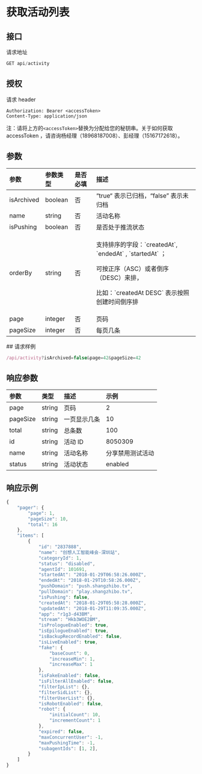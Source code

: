 # 获取活动列表

## 接口

请求地址

```javascript
GET api/activity
```

## 授权

请求 header

```http
Authorization: Bearer <accessToken>
Content-Type: application/json
```

注：请将上方的`<accessToken>`替换为分配给您的秘钥串。关于如何获取 accessToken ，请咨询杨经理（18968187008）、彭经理（15167172618）。

## 参数

<table>
  <thead>
    <tr>
      <th style="text-align:left">&#x53C2;&#x6570;</th>
      <th style="text-align:left">&#x53C2;&#x6570;&#x7C7B;&#x578B;</th>
      <th style="text-align:left">&#x662F;&#x5426;&#x5FC5;&#x586B;</th>
      <th style="text-align:left">&#x63CF;&#x8FF0;</th>
    </tr>
  </thead>
  <tbody>
    <tr>
      <td style="text-align:left">isArchived</td>
      <td style="text-align:left">boolean</td>
      <td style="text-align:left">&#x5426;</td>
      <td style="text-align:left">&#x201C;true&#x201C; &#x8868;&#x793A;&#x5DF2;&#x5F52;&#x6863;&#xFF0C;&#x201C;false&#x201D;
        &#x8868;&#x793A;&#x672A;&#x5F52;&#x6863;</td>
    </tr>
    <tr>
      <td style="text-align:left">name</td>
      <td style="text-align:left">string</td>
      <td style="text-align:left">&#x5426;</td>
      <td style="text-align:left">&#x6D3B;&#x52A8;&#x540D;&#x79F0;</td>
    </tr>
    <tr>
      <td style="text-align:left">isPushing</td>
      <td style="text-align:left">boolean</td>
      <td style="text-align:left">&#x5426;</td>
      <td style="text-align:left">&#x662F;&#x5426;&#x5904;&#x4E8E;&#x63A8;&#x6D41;&#x72B6;&#x6001;</td>
    </tr>
    <tr>
      <td style="text-align:left">orderBy</td>
      <td style="text-align:left">string</td>
      <td style="text-align:left">&#x5426;</td>
      <td style="text-align:left">
        <p>&#x652F;&#x6301;&#x6392;&#x5E8F;&#x7684;&#x5B57;&#x6BB5;&#xFF1A;`createdAt`,
          `endedAt` , `startedAt` &#xFF1B;</p>
        <p>&#x53EF;&#x6309;&#x6B63;&#x5E8F;&#xFF08;ASC&#xFF09;&#x6216;&#x8005;&#x5012;&#x5E8F;&#xFF08;DESC&#xFF09;&#x6765;&#x6392;&#xFF0C;</p>
        <p>&#x6BD4;&#x5982;&#xFF1A;`createdAt DESC` &#x8868;&#x793A;&#x6309;&#x7167;&#x521B;&#x5EFA;&#x65F6;&#x95F4;&#x5012;&#x5E8F;&#x6392;</p>
      </td>
    </tr>
    <tr>
      <td style="text-align:left">page</td>
      <td style="text-align:left">integer</td>
      <td style="text-align:left">&#x5426;</td>
      <td style="text-align:left">&#x9875;&#x7801;</td>
    </tr>
    <tr>
      <td style="text-align:left">pageSize</td>
      <td style="text-align:left">integer</td>
      <td style="text-align:left">&#x5426;</td>
      <td style="text-align:left">&#x6BCF;&#x9875;&#x51E0;&#x6761;</td>
    </tr>
  </tbody>
</table>## 请求样例

```javascript
/api/activity?isArchived=false&page=42&pageSize=42
```

## 响应参数

| 参数 | 类型 | 描述 | 示例 |
| :--- | :--- | :--- | :--- |
| page | string | 页码 | 2 |
| pageSize | string | 一页显示几条 | 10 |
| total | string | 总条数 | 100 |
| id | string | 活动 ID | 8050309 |
| name | string | 活动名称 | 分享禁用测试活动 |
| status | string | 活动状态 | enabled |

## 响应示例

```javascript
{
    "pager": {
        "page": 1,
        "pageSize": 10,
        "total": 16
    },
    "items": [
        {
            "id": "2837888",
            "name": "创想人工智能峰会-深圳站",
            "categoryId": 1,
            "status": "disabled",
            "agentId": 101691,
            "startedAt": "2018-01-29T06:58:26.000Z",
            "endedAt": "2018-01-29T10:58:26.000Z",
            "pushDomain": "push.shangzhibo.tv",
            "pullDomain": "play.shangzhibo.tv",
            "isPushing": false,
            "createdAt": "2018-01-29T05:58:28.000Z",
            "updatedAt": "2018-01-29T11:09:35.000Z",
            "app": "r1g3-d43BM",
            "stream": "Hkb3WOE2BM",
            "isPrologueEnabled": true,
            "isEpilogueEnabled": true,
            "isBackupRecordEnabled": false,
            "isLiveEnabled": true,
            "fake": {
                "baseCount": 0,
                "increaseMin": 1,
                "increaseMax": 1
            },
            "isFakeEnabled": false,
            "isFilterAllEnabled": false,
            "filterIpList": {},
            "filterSidList": {},
            "filterUserList": {},
            "isRobotEnabled": false,
            "robot": {
                "initialCount": 10,
                "incrementCount": 1
            },
            "expired": false,
            "maxConcurrentUser": -1,
            "maxPushingTime": -1,
            "subagentIds": [1, 2],
        }
    ]
}
```

